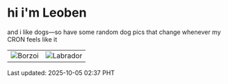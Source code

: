 # hi i'm Leoben

and i like dogs—so have some random dog pics that change whenever my CRON feels like it

|  |  |
|--------|----------|
| ![Borzoi](https://random-dog-vercel.vercel.app/api/random-borzoi?v=1759603074) | ![Labrador](https://random-dog-vercel.vercel.app/api/random-labrador?v=1759603074) |

Last updated: 2025-10-05 02:37 PHT
